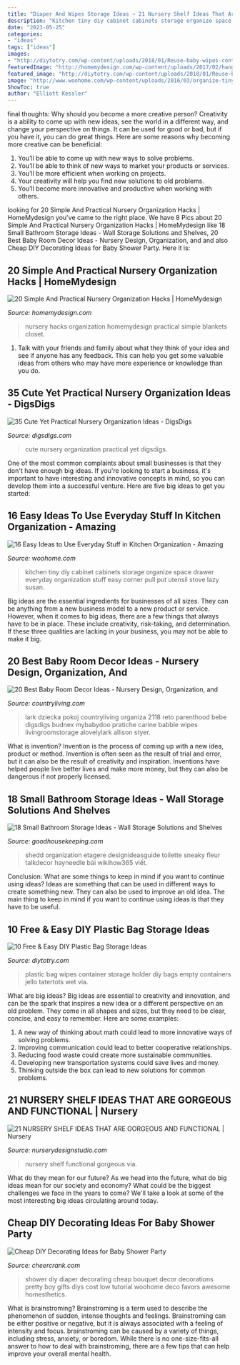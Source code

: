 ```yaml
---
title: "Diaper And Wipes Storage Ideas ~ 21 Nursery Shelf Ideas That Are Gorgeous And Functional"
description: "Kitchen tiny diy cabinet cabinets storage organize space drawer everyday organization stuff easy corner pull put utensil stove lazy susan"
date: "2023-05-25"
categories:
- "ideas"
tags: ["ideas"]
images:
- "http://diytotry.com/wp-content/uploads/2018/01/Reuse-baby-wipes-containers-to-keep-your-plastic-bags-organized.jpg"
featuredImage: "http://homemydesign.com/wp-content/uploads/2017/02/hanging-store-blankets-in-nursery-closet.jpg"
featured_image: "http://diytotry.com/wp-content/uploads/2018/01/Reuse-baby-wipes-containers-to-keep-your-plastic-bags-organized.jpg"
image: "http://www.woohome.com/wp-content/uploads/2016/03/organize-tiny-kitchen-8_2.jpg"
ShowToc: true
author: "Elliott Kessler"
---
```



final thoughts: Why should you become a more creative person?
Creativity is a ability to come up with new ideas, see the world in a different way, and change your perspective on things. It can be used for good or bad, but if you have it, you can do great things. Here are some reasons why becoming more creative can be beneficial: 
1. You’ll be able to come up with new ways to solve problems. 
2. You’ll be able to think of new ways to market your products or services. 
3. You’ll be more efficient when working on projects. 
4. Your creativity will help you find new solutions to old problems. 
5. You’ll become more innovative and productive when working with others.

	

		
looking for 20 Simple And Practical Nursery Organization Hacks | HomeMydesign you've came to the right place. We have 8 Pics about 20 Simple And Practical Nursery Organization Hacks | HomeMydesign like 18 Small Bathroom Storage Ideas - Wall Storage Solutions and Shelves, 20 Best Baby Room Decor Ideas - Nursery Design, Organization, and and also Cheap DIY Decorating Ideas for Baby Shower Party. Here it is:
		
    
## 20 Simple And Practical Nursery Organization Hacks | HomeMydesign

<img loading=lazy src="http://homemydesign.com/wp-content/uploads/2017/02/hanging-store-blankets-in-nursery-closet.jpg" onerror="this.onerror=null;this.src='https://tse3.mm.bing.net/th?id=OIP.ql8KPsxU9CtyuQW-BOgp7AHaLH&amp;pid=15.1';" alt="20 Simple And Practical Nursery Organization Hacks | HomeMydesign">

_Source: homemydesign.com_

>nursery hacks organization homemydesign practical simple blankets closet. 

	

1. Talk with your friends and family about what they think of your idea and see if anyone has any feedback. This can help you get some valuable ideas from others who may have more experience or knowledge than you do.

    
## 35 Cute Yet Practical Nursery Organization Ideas - DigsDigs

<img loading=lazy src="http://www.digsdigs.com/photos/cute-yet-practical-nursery-organization-ideas-3.jpg" onerror="this.onerror=null;this.src='https://tse4.mm.bing.net/th?id=OIP.lF9p_YkxqDoQJDOj3mLNpgHaLG&amp;pid=15.1';" alt="35 Cute Yet Practical Nursery Organization Ideas - DigsDigs">

_Source: digsdigs.com_

>cute nursery organization practical yet digsdigs. 

	

One of the most common complaints about small businesses is that they don't have enough big ideas. If you're looking to start a business, it's important to have interesting and innovative concepts in mind, so you can develop them into a successful venture. Here are five big ideas to get you started: 

    
## 16 Easy Ideas To Use Everyday Stuff In Kitchen Organization - Amazing

<img loading=lazy src="http://www.woohome.com/wp-content/uploads/2016/03/organize-tiny-kitchen-8_2.jpg" onerror="this.onerror=null;this.src='https://tse3.mm.bing.net/th?id=OIP.3XHYFOaY4WSiRjPwL4IzhwHaJ4&amp;pid=15.1';" alt="16 Easy Ideas to Use Everyday Stuff in Kitchen Organization - Amazing">

_Source: woohome.com_

>kitchen tiny diy cabinet cabinets storage organize space drawer everyday organization stuff easy corner pull put utensil stove lazy susan. 

	

Big ideas are the essential ingredients for businesses of all sizes. They can be anything from a new business model to a new product or service. However, when it comes to big ideas, there are a few things that always have to be in place. These include creativity, risk-taking, and determination. If these three qualities are lacking in your business, you may not be able to make it big.

    
## 20 Best Baby Room Decor Ideas - Nursery Design, Organization, And

<img loading=lazy src="https://hips.hearstapps.com/clv.h-cdn.co/assets/17/15/1492188504-dsc05734.jpg?crop=1.0xw:1xh;center,top&amp;resize=768:*" onerror="this.onerror=null;this.src='https://tse2.mm.bing.net/th?id=OIP.9pIQ2zUJa0YS4VX35mTmCgHaLH&amp;pid=15.1';" alt="20 Best Baby Room Decor Ideas - Nursery Design, Organization, and">

_Source: countryliving.com_

>lark dziecka pokoj countryliving organiza 2118 reto parenthood bebe digsdigs budnex mybabydoo pratiche carine babble wipes livingroomstorage alovelylark allison styer. 

	

What is invention?
Invention is the process of coming up with a new idea, product or method. Invention is often seen as the result of trial and error, but it can also be the result of creativity and inspiration. Inventions have helped people live better lives and make more money, but they can also be dangerous if not properly licensed.

    
## 18 Small Bathroom Storage Ideas - Wall Storage Solutions And Shelves

<img loading=lazy src="https://hips.hearstapps.com/vader-prod.s3.amazonaws.com/1536260274-over-toilet-small-bathroom-storage-1536260255.jpg?crop=0.836xw:1.00xh;0.0260xw,0&amp;resize=480:*" onerror="this.onerror=null;this.src='https://tse1.mm.bing.net/th?id=OIP.qkXSde_ouYqN9xaWpJ6E1gHaLG&amp;pid=15.1';" alt="18 Small Bathroom Storage Ideas - Wall Storage Solutions and Shelves">

_Source: goodhousekeeping.com_

>shedd organization etagere designideasguide toilette sneaky fleur talkdecor hayneedle bài wikihow365 viết. 

	

Conclusion: What are some things to keep in mind if you want to continue using ideas?
Ideas are something that can be used in different ways to create something new. They can also be used to improve an old idea. The main thing to keep in mind if you want to continue using ideas is that they have to be useful.

    
## 10 Free &amp; Easy DIY Plastic Bag Storage Ideas

<img loading=lazy src="http://diytotry.com/wp-content/uploads/2018/01/Reuse-baby-wipes-containers-to-keep-your-plastic-bags-organized.jpg" onerror="this.onerror=null;this.src='https://tse3.mm.bing.net/th?id=OIP.m5wxCf1QLDF0-J8Qj_djYwHaLH&amp;pid=15.1';" alt="10 Free &amp; Easy DIY Plastic Bag Storage Ideas">

_Source: diytotry.com_

>plastic bag wipes container storage holder diy bags empty containers jello tatertots wet via. 

	

What are big ideas?
Big ideas are essential to creativity and innovation, and can be the spark that inspires a new idea or a different perspective on an old problem. They come in all shapes and sizes, but they need to be clear, concise, and easy to remember. Here are some examples:
1. A new way of thinking about math could lead to more innovative ways of solving problems. 
2. Improving communication could lead to better cooperative relationships. 
3. Reducing food waste could create more sustainable communities. 
4. Developing new transportation systems could save lives and money. 
5. Thinking outside the box can lead to new solutions for common problems.

    
## 21 NURSERY SHELF IDEAS THAT ARE GORGEOUS AND FUNCTIONAL | Nursery

<img loading=lazy src="https://www.nurserydesignstudio.com/wp-content/uploads/2017/06/baby-nursery-shelf-ideas-4.jpg" onerror="this.onerror=null;this.src='https://tse2.mm.bing.net/th?id=OIP.LCnnD_Aq47M7GT96buQNbwHaKX&amp;pid=15.1';" alt="21 NURSERY SHELF IDEAS THAT ARE GORGEOUS AND FUNCTIONAL | Nursery">

_Source: nurserydesignstudio.com_

>nursery shelf functional gorgeous via. 

	

What do they mean for our future?
As we head into the future, what do big ideas mean for our society and economy? What could be the biggest challenges we face in the years to come? We'll take a look at some of the most interesting big ideas circulating around today.

    
## Cheap DIY Decorating Ideas For Baby Shower Party

<img loading=lazy src="http://www.cheercrank.com/wp-content/uploads/2016/08/15-baby-shower-decor-ideas-woohome.jpg" onerror="this.onerror=null;this.src='https://tse4.mm.bing.net/th?id=OIP.ersU6_SvkcrNRqnBO5amnQHaKP&amp;pid=15.1';" alt="Cheap DIY Decorating Ideas for Baby Shower Party">

_Source: cheercrank.com_

>shower diy diaper decorating cheap bouquet decor decorations pretty boy gifts diys cost low tutorial woohome deco favors awesome homesthetics. 

	

What is brainstroming?
Brainstroming is a term used to describe the phenomenon of sudden, intense thoughts and feelings. Brainstroming can be either positive or negative, but it is always associated with a feeling of intensity and focus. brainstroming can be caused by a variety of things, including stress, anxiety, or boredom. While there is no one-size-fits-all answer to how to deal with brainstroming, there are a few tips that can help improve your overall mental health.

